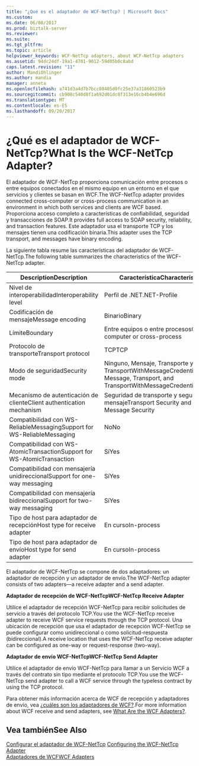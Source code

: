 ```yaml
---
title: "¿Qué es el adaptador de WCF-NetTcp? | Microsoft Docs"
ms.custom: 
ms.date: 06/08/2017
ms.prod: biztalk-server
ms.reviewer: 
ms.suite: 
ms.tgt_pltfrm: 
ms.topic: article
helpviewer_keywords: WCF-NetTcp adapters, about WCF-NetTcp adapters
ms.assetid: 94dc24df-19a1-4701-9012-59d05b0c8abd
caps.latest.revision: "11"
author: MandiOhlinger
ms.author: mandia
manager: anneta
ms.openlocfilehash: a741d3a4d7b7bcc80405d0fc25e37a31860523b9
ms.sourcegitcommit: cb908c540d8f1a692d01dc8f313e16cb4b4e696d
ms.translationtype: MT
ms.contentlocale: es-ES
ms.lasthandoff: 09/20/2017
---
```

# <a name="what-is-the-wcf-nettcp-adapter"></a><span data-ttu-id="5b750-103">¿Qué es el adaptador de WCF-NetTcp?</span><span class="sxs-lookup"><span data-stu-id="5b750-103">What Is the WCF-NetTcp Adapter?</span></span>
<span data-ttu-id="5b750-104">El adaptador de WCF-NetTcp proporciona comunicación entre procesos o entre equipos conectados en el mismo equipo en un entorno en el que servicios y clientes se basan en WCF.</span><span class="sxs-lookup"><span data-stu-id="5b750-104">The WCF-NetTcp adapter provides connected cross-computer or cross-process communication in an environment in which both services and clients are WCF based.</span></span> <span data-ttu-id="5b750-105">Proporciona acceso completo a características de confiabilidad, seguridad y transacciones de SOAP.</span><span class="sxs-lookup"><span data-stu-id="5b750-105">It provides full access to SOAP security, reliability, and transaction features.</span></span> <span data-ttu-id="5b750-106">Este adaptador usa el transporte TCP y los mensajes tienen una codificación binaria.</span><span class="sxs-lookup"><span data-stu-id="5b750-106">This adapter uses the TCP transport, and messages have binary encoding.</span></span>  
  
 <span data-ttu-id="5b750-107">La siguiente tabla resume las características del adaptador de WCF-NetTcp.</span><span class="sxs-lookup"><span data-stu-id="5b750-107">The following table summarizes the characteristics of the WCF-NetTcp adapter.</span></span>  
  
|<span data-ttu-id="5b750-108">Description</span><span class="sxs-lookup"><span data-stu-id="5b750-108">Description</span></span>|<span data-ttu-id="5b750-109">Característica</span><span class="sxs-lookup"><span data-stu-id="5b750-109">Characteristic</span></span>|  
|-----------------|--------------------|  
|<span data-ttu-id="5b750-110">Nivel de interoperabilidad</span><span class="sxs-lookup"><span data-stu-id="5b750-110">Interoperability level</span></span>|<span data-ttu-id="5b750-111">Perfil de .NET</span><span class="sxs-lookup"><span data-stu-id="5b750-111">.NET-Profile</span></span>|  
|<span data-ttu-id="5b750-112">Codificación de mensaje</span><span class="sxs-lookup"><span data-stu-id="5b750-112">Message encoding</span></span>|<span data-ttu-id="5b750-113">Binario</span><span class="sxs-lookup"><span data-stu-id="5b750-113">Binary</span></span>|  
|<span data-ttu-id="5b750-114">Límite</span><span class="sxs-lookup"><span data-stu-id="5b750-114">Boundary</span></span>|<span data-ttu-id="5b750-115">Entre equipos o entre procesos</span><span class="sxs-lookup"><span data-stu-id="5b750-115">Cross-computer or cross-process</span></span>|  
|<span data-ttu-id="5b750-116">Protocolo de transporte</span><span class="sxs-lookup"><span data-stu-id="5b750-116">Transport protocol</span></span>|<span data-ttu-id="5b750-117">TCP</span><span class="sxs-lookup"><span data-stu-id="5b750-117">TCP</span></span>|  
|<span data-ttu-id="5b750-118">Modo de seguridad</span><span class="sxs-lookup"><span data-stu-id="5b750-118">Security mode</span></span>|<span data-ttu-id="5b750-119">Ninguno, Mensaje, Transporte y TransportWithMessageCredential.</span><span class="sxs-lookup"><span data-stu-id="5b750-119">None, Message, Transport, and TransportWithMessageCredential.</span></span>|  
|<span data-ttu-id="5b750-120">Mecanismo de autenticación de cliente</span><span class="sxs-lookup"><span data-stu-id="5b750-120">Client authentication mechanism</span></span>|<span data-ttu-id="5b750-121">Seguridad de transporte y seguridad de mensaje</span><span class="sxs-lookup"><span data-stu-id="5b750-121">Transport Security and Message Security</span></span>|  
|<span data-ttu-id="5b750-122">Compatibilidad con WS-ReliableMessaging</span><span class="sxs-lookup"><span data-stu-id="5b750-122">Support for WS-ReliableMessaging</span></span>|<span data-ttu-id="5b750-123">No</span><span class="sxs-lookup"><span data-stu-id="5b750-123">No</span></span>|  
|<span data-ttu-id="5b750-124">Compatibilidad con WS-AtomicTransaction</span><span class="sxs-lookup"><span data-stu-id="5b750-124">Support for WS-AtomicTransaction</span></span>|<span data-ttu-id="5b750-125">Sí</span><span class="sxs-lookup"><span data-stu-id="5b750-125">Yes</span></span>|  
|<span data-ttu-id="5b750-126">Compatibilidad con mensajería unidireccional</span><span class="sxs-lookup"><span data-stu-id="5b750-126">Support for one-way messaging</span></span>|<span data-ttu-id="5b750-127">Sí</span><span class="sxs-lookup"><span data-stu-id="5b750-127">Yes</span></span>|  
|<span data-ttu-id="5b750-128">Compatibilidad con mensajería bidireccional</span><span class="sxs-lookup"><span data-stu-id="5b750-128">Support for two-way messaging</span></span>|<span data-ttu-id="5b750-129">Sí</span><span class="sxs-lookup"><span data-stu-id="5b750-129">Yes</span></span>|  
|<span data-ttu-id="5b750-130">Tipo de host para adaptador de recepción</span><span class="sxs-lookup"><span data-stu-id="5b750-130">Host type for receive adapter</span></span>|<span data-ttu-id="5b750-131">En curso</span><span class="sxs-lookup"><span data-stu-id="5b750-131">In-process</span></span>|  
|<span data-ttu-id="5b750-132">Tipo de host para adaptador de envío</span><span class="sxs-lookup"><span data-stu-id="5b750-132">Host type for send adapter</span></span>|<span data-ttu-id="5b750-133">En curso</span><span class="sxs-lookup"><span data-stu-id="5b750-133">In-process</span></span>|  
  
 <span data-ttu-id="5b750-134">El adaptador de WCF-NetTcp se compone de dos adaptadores: un adaptador de recepción y un adaptador de envío.</span><span class="sxs-lookup"><span data-stu-id="5b750-134">The WCF-NetTcp adapter consists of two adapters—a receive adapter and a send adapter.</span></span>  
  
 <span data-ttu-id="5b750-135">**Adaptador de recepción de WCF-NetTcp**</span><span class="sxs-lookup"><span data-stu-id="5b750-135">**WCF-NetTcp Receive Adapter**</span></span>  
  
 <span data-ttu-id="5b750-136">Utilice el adaptador de recepción WCF-NetTcp para recibir solicitudes de servicio a través del protocolo TCP.</span><span class="sxs-lookup"><span data-stu-id="5b750-136">You use the WCF-NetTcp receive adapter to receive WCF service requests through the TCP protocol.</span></span> <span data-ttu-id="5b750-137">Una ubicación de recepción que usa el adaptador de recepción WCF-NetTcp se puede configurar como unidireccional o como solicitud-respuesta (bidireccional).</span><span class="sxs-lookup"><span data-stu-id="5b750-137">A receive location that uses the WCF-NetTcp receive adapter can be configured as one-way or request-response (two-way).</span></span>  
  
 <span data-ttu-id="5b750-138">**Adaptador de envío WCF-NetTcp**</span><span class="sxs-lookup"><span data-stu-id="5b750-138">**WCF-NetTcp Send Adapter**</span></span>  
  
 <span data-ttu-id="5b750-139">Utilice el adaptador de envío WCF-NetTcp para llamar a un Servicio WCF a través del contrato sin tipo mediante el protocolo TCP.</span><span class="sxs-lookup"><span data-stu-id="5b750-139">You use the WCF-NetTcp send adapter to call a WCF service through the typeless contract by using the TCP protocol.</span></span>  
  
 <span data-ttu-id="5b750-140">Para obtener más información acerca de WCF de recepción y adaptadores de envío, vea [¿cuáles son los adaptadores de WCF?](../core/what-are-the-wcf-adapters.md).</span><span class="sxs-lookup"><span data-stu-id="5b750-140">For more information about WCF receive and send adapters, see [What Are the WCF Adapters?](../core/what-are-the-wcf-adapters.md).</span></span>  
  
## <a name="see-also"></a><span data-ttu-id="5b750-141">Vea también</span><span class="sxs-lookup"><span data-stu-id="5b750-141">See Also</span></span>  
 <span data-ttu-id="5b750-142">[Configurar el adaptador de WCF-NetTcp](../core/configuring-the-wcf-nettcp-adapter.md) </span><span class="sxs-lookup"><span data-stu-id="5b750-142">[Configuring the WCF-NetTcp Adapter](../core/configuring-the-wcf-nettcp-adapter.md) </span></span>  
 [<span data-ttu-id="5b750-143">Adaptadores de WCF</span><span class="sxs-lookup"><span data-stu-id="5b750-143">WCF Adapters</span></span>](../core/wcf-adapters.md)